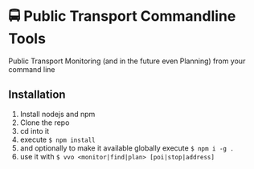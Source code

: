 # 🚍 Public Transport Commandline Tools

Public Transport Monitoring (and in the future even Planning) from your command line

## Installation

1. Install nodejs and npm <br>
2. Clone the repo <br>
3. cd into it <br>
4. execute `$ npm install` <br>
5. and optionally to make it available globally execute `$ npm i -g .` <br>
6. use it with `$ vvo <monitor|find|plan> [poi|stop|address]` <br>
